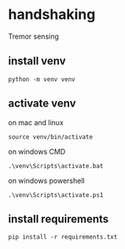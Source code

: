 # handshaking
Tremor sensing

## install venv
```
python -m venv venv
```

## activate venv
on mac and linux
```
source venv/bin/activate
```

on windows CMD
```
.\venv\Scripts\activate.bat
```
on windows powershell
```
.\venv\Scripts\activate.ps1
```

## install requirements

```
pip install -r requirements.txt
```
